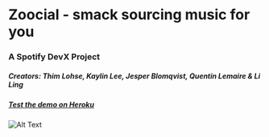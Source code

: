 # Zoocial - smack sourcing music for you
### A Spotify DevX Project
##### Creators: *Thim Lohse*, *Kaylin Lee*, *Jesper Blomqvist*, *Quentin Lemaire* & *Li Ling*

##### [Test the demo on Heroku](https://zooocial.herokuapp.com)

![Alt Text](https://user-images.githubusercontent.com/14100006/48979583-7d82a800-f0bd-11e8-8747-7a2884719b9a.png)
